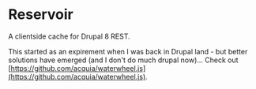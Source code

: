 # Reservoir

A clientside cache for Drupal 8 REST.

This started as an expirement when I was back in Drupal land - but better solutions have emerged (and I don't do much drupal now)... Check out [https://github.com/acquia/waterwheel.js](https://github.com/acquia/waterwheel.js). 
